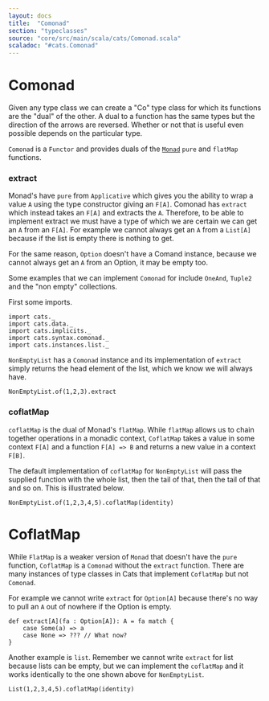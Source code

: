 ```yaml
---
layout: docs
title:  "Comonad"
section: "typeclasses"
source: "core/src/main/scala/cats/Comonad.scala"
scaladoc: "#cats.Comonad"
---
```

# Comonad

Given any type class we can create a "Co" type class for which its functions
are the "dual" of the other. A dual to a function has the same types but the 
direction of the arrows are reversed. Whether or not that is useful even possible 
depends on the particular type.

`Comonad` is a `Functor` and provides duals of the [`Monad`](monad.html) `pure`
and `flatMap` functions.

### extract

Monad's have `pure` from `Applicative` which gives you the ability to wrap 
a value `A` using the type constructor giving an `F[A]`. Comonad has 
`extract` which instead takes an `F[A]` and extracts the `A`. Therefore, to be 
able to implement extract we must have a type of which we are certain
we can get an `A` from an `F[A]`. For example we cannot always get an `A` 
from a `List[A]` because if the list is empty there is nothing to get.

For the same reason, `Option` doesn't have a Comand instance, because we 
cannot always get an `A` from an Option, it may be empty too.

Some examples that we can implement `Comonad` for include `OneAnd`, `Tuple2` 
and the "non empty" collections.

First some imports.

```tut:silent
import cats._
import cats.data._
import cats.implicits._
import cats.syntax.comonad._
import cats.instances.list._
```

`NonEmptyList` has a `Comonad` instance and its implementation of `extract` 
simply returns the head element of the list, which we know we will always
have.

```tut:book
NonEmptyList.of(1,2,3).extract
```

### coflatMap

`coflatMap` is the dual of Monad's `flatMap`.  While `flatMap` allows us to chain 
together operations in a monadic context, `CoflatMap` takes a value in some context
 `F[A]` and a function `F[A] => B` and returns a new value in a context `F[B]`.

The default implementation of `coflatMap` for `NonEmptyList` will pass the supplied
function with the whole list, then the tail of that, then the tail of that and so 
on. This is illustrated below.

```tut:book
NonEmptyList.of(1,2,3,4,5).coflatMap(identity)
```

# CoflatMap

While `FlatMap` is a weaker version of `Monad` that doesn't have the `pure` function, 
`CoflatMap` is a `Comonad` without the `extract` function. There are many instances
of type classes in Cats that implement `CoflatMap` but not `Comonad`.

For example we cannot write `extract` for `Option[A]` because there's no way to 
pull an `A` out of nowhere if the Option is empty.

```tut:silent
def extract[A](fa : Option[A]): A = fa match {
	case Some(a) => a
	case None => ??? // What now?
}
```

Another example is `list`. Remember we cannot write `extract` for list because lists
can be empty, but we can implement the `coflatMap` and it works identically to the
one shown above for `NonEmptyList`.

```tut:book
List(1,2,3,4,5).coflatMap(identity)
```

